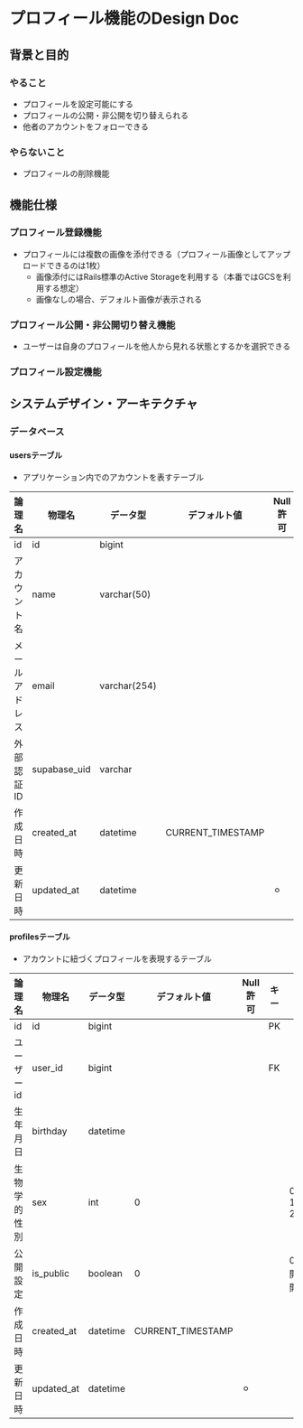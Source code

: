# プロフィール機能のDesign Doc

## 背景と目的

### やること
- プロフィールを設定可能にする
- プロフィールの公開・非公開を切り替えられる
- 他者のアカウントをフォローできる

### やらないこと
- プロフィールの削除機能

## 機能仕様

### プロフィール登録機能
- プロフィールには複数の画像を添付できる（プロフィール画像としてアップロードできるのは1枚）
  - 画像添付にはRails標準のActive Storageを利用する（本番ではGCSを利用する想定）
  - 画像なしの場合、デフォルト画像が表示される

### プロフィール公開・非公開切り替え機能
- ユーザーは自身のプロフィールを他人から見れる状態とするかを選択できる

### プロフィール設定機能

## システムデザイン・アーキテクチャ

### データベース

#### usersテーブル
- アプリケーション内でのアカウントを表すテーブル

| 論理名         | 物理名       | データ型     | デフォルト値      | Null 許可 | キー | 備考 |
| -------------- | ------------ | ------------ | ----------------- | --------- | ---- | ---- |
| id             | id           | bigint       |                   |           | PK   |      |
| アカウント名   | name         | varchar(50)  |                   |           |      |      |
| メールアドレス | email        | varchar(254) |                   |           |      |      |
| 外部認証ID     | supabase_uid | varchar      |                   |           |      |      |
| 作成日時       | created_at   | datetime     | CURRENT_TIMESTAMP |           |      |      |
| 更新日時       | updated_at   | datetime     |                   | ⚪︎      |      |      |

#### profilesテーブル
- アカウントに紐づくプロフィールを表現するテーブル

| 論理名       | 物理名     | データ型 | デフォルト値      | Null 許可 | キー | 備考                     |
| ------------ | ---------- | -------- | ----------------- | --------- | ---- | ------------------------ |
| id           | id         | bigint   |                   |           | PK   |                          |
| ユーザーid   | user_id    | bigint   |                   |           | FK   |                          |
| 生年月日     | birthday   | datetime |                   |           |      |                          |
| 生物学的性別 | sex        | int      | 0                 |           |      | 0:secret, 1:man, 2:woman |
| 公開設定     | is_public  | boolean  | 0                 |           |      | 0:非公開、1:公開         |
| 作成日時     | created_at | datetime | CURRENT_TIMESTAMP |           |      |                          |
| 更新日時     | updated_at | datetime |                   | ⚪︎      |      |                          |

